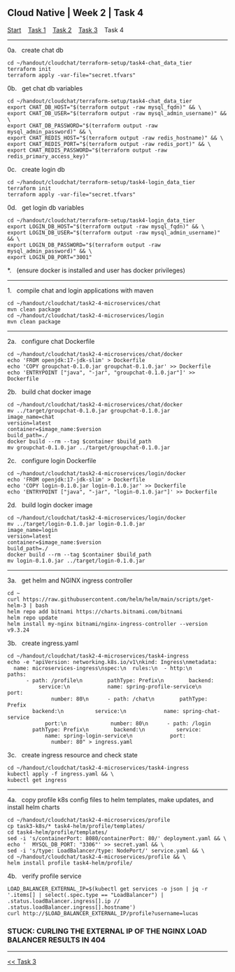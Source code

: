 ## Cloud Native | Week 2 | Task 4

[Start](https://github.com/AFC-AI2C-Cohort-04/coleman-code/blob/main/cloud_native/week_2/start.md)    [Task 1](https://github.com/AFC-AI2C-Cohort-04/coleman-code/blob/main/cloud_native/week_2/task_1.md)    [Task 2](https://github.com/AFC-AI2C-Cohort-04/coleman-code/blob/main/cloud_native/week_2/task_2.md)    [Task 3](https://github.com/AFC-AI2C-Cohort-04/coleman-code/blob/main/cloud_native/week_2/task_3.md)    Task 4

---

0a.   create chat db
```
cd ~/handout/cloudchat/terraform-setup/task4-chat_data_tier
terraform init
terraform apply -var-file="secret.tfvars"
```

0b.   get chat db variables
```
cd ~/handout/cloudchat/terraform-setup/task4-chat_data_tier
export CHAT_DB_HOST="$(terraform output -raw mysql_fqdn)" && \
export CHAT_DB_USER="$(terraform output -raw mysql_admin_username)" && \
export CHAT_DB_PASSWORD="$(terraform output -raw mysql_admin_password)" && \
export CHAT_REDIS_HOST="$(terraform output -raw redis_hostname)" && \
export CHAT_REDIS_PORT="$(terraform output -raw redis_port)" && \
export CHAT_REDIS_PASSWORD="$(terraform output -raw redis_primary_access_key)"
```

0c.   create login db
```
cd ~/handout/cloudchat/terraform-setup/task4-login_data_tier
terraform init
terraform apply -var-file="secret.tfvars"
```

0d.   get login db variables
```
cd ~/handout/cloudchat/terraform-setup/task4-login_data_tier
export LOGIN_DB_HOST="$(terraform output -raw mysql_fqdn)" && \
export LOGIN_DB_USER="$(terraform output -raw mysql_admin_username)" && \
export LOGIN_DB_PASSWORD="$(terraform output -raw mysql_admin_password)" && \
export LOGIN_DB_PORT="3001"
```

*.   (ensure docker is installed and user has docker privileges)

---

1.   compile chat and login applications with maven
```
cd ~/handout/cloudchat/task2-4-microservices/chat
mvn clean package
cd ~/handout/cloudchat/task2-4-microservices/login
mvn clean package
```

---

2a.   configure chat Dockerfile
```
cd ~/handout/cloudchat/task2-4-microservices/chat/docker
echo 'FROM openjdk:17-jdk-slim' > Dockerfile
echo 'COPY groupchat-0.1.0.jar groupchat-0.1.0.jar' >> Dockerfile
echo 'ENTRYPOINT ["java", "-jar", "groupchat-0.1.0.jar"]' >> Dockerfile
```

2b.   build chat docker image
```
cd ~/handout/cloudchat/task2-4-microservices/chat/docker
mv ../target/groupchat-0.1.0.jar groupchat-0.1.0.jar
image_name=chat
version=latest
container=$image_name:$version
build_path=./
docker build --rm --tag $container $build_path
mv groupchat-0.1.0.jar ../target/groupchat-0.1.0.jar
```

2c.   configure login Dockerfile
```
cd ~/handout/cloudchat/task2-4-microservices/login/docker
echo 'FROM openjdk:17-jdk-slim' > Dockerfile
echo 'COPY login-0.1.0.jar login-0.1.0.jar' >> Dockerfile
echo 'ENTRYPOINT ["java", "-jar", "login-0.1.0.jar"]' >> Dockerfile
```

2d.   build login docker image
```
cd ~/handout/cloudchat/task2-4-microservices/login/docker
mv ../target/login-0.1.0.jar login-0.1.0.jar
image_name=login
version=latest
container=$image_name:$version
build_path=./
docker build --rm --tag $container $build_path
mv login-0.1.0.jar ../target/login-0.1.0.jar
```

---

3a.   get helm and NGINX ingress controller
```
cd ~
curl https://raw.githubusercontent.com/helm/helm/main/scripts/get-helm-3 | bash
helm repo add bitnami https://charts.bitnami.com/bitnami
helm repo update
helm install my-nginx bitnami/nginx-ingress-controller --version v9.3.24
```

3b.   create ingress.yaml
```
cd ~/handout/cloudchat/task2-4-microservices/task4-ingress
echo -e "apiVersion: networking.k8s.io/v1\nkind: Ingress\nmetadata:
  name: microservices-ingress\nspec:\n  rules:\n  - http:\n      paths:
      - path: /profile\n        pathType: Prefix\n        backend:
          service:\n            name: spring-profile-service\n            port:
              number: 80\n      - path: /chat\n        pathType: Prefix
        backend:\n          service:\n            name: spring-chat-service
            port:\n              number: 80\n      - path: /login
        pathType: Prefix\n        backend:\n          service:
            name: spring-login-service\n            port:
              number: 80" > ingress.yaml
```

3c.   create ingress resource and check state
```
cd ~/handout/cloudchat/task2-4-microservices/task4-ingress
kubectl apply -f ingress.yaml && \
kubectl get ingress
```

---

4a.   copy profile k8s config files to helm templates, make updates, and install helm charts
```
cd ~/handout/cloudchat/task2-4-microservices/profile
cp task3-k8s/* task4-helm/profile/templates/
cd task4-helm/profile/templates/
sed -i 's/containerPort: 8080/containerPort: 80/' deployment.yaml && \
echo '  MYSQL_DB_PORT: "3306"' >> secret.yaml && \
sed -i 's/type: LoadBalancer/type: NodePort/' service.yaml && \
cd ~/handout/cloudchat/task2-4-microservices/profile && \
helm install profile task4-helm/profile/
```

4b.   verify profile service
```
LOAD_BALANCER_EXTERNAL_IP=$(kubectl get services -o json | jq -r '.items[] | select(.spec.type == "LoadBalancer") | .status.loadBalancer.ingress[].ip // .status.loadBalancer.ingress[].hostname')
curl http://$LOAD_BALANCER_EXTERNAL_IP/profile?username=lucas
```

### STUCK: CURLING THE EXTERNAL IP OF THE NGINX LOAD BALANCER RESULTS IN 404

---

[<< Task 3](https://github.com/AFC-AI2C-Cohort-04/coleman-code/blob/main/cloud_native/week_2/task_3.md)
